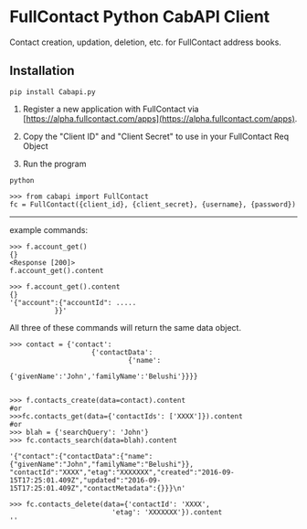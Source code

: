 # FullContact Python CabAPI Client

Contact creation, updation, deletion, etc. for FullContact address books.


## Installation

```
pip install Cabapi.py
```

1. Register a new application with FullContact via [https://alpha.fullcontact.com/apps](https://alpha.fullcontact.com/apps).

2. Copy the "Client ID" and "Client Secret" to use in your FullContact Req Object



3. Run the program

  ```
  python

  >>> from cabapi import FullContact
  fc = FullContact({client_id}, {client_secret}, {username}, {password})
  ```
*****************************************************************
example commands:

  ```
>>> f.account_get()
{}
<Response [200]>
f.account_get().content

>>> f.account_get().content
{}
'{"account":{"accountId": .....
             }}'
```
All three of these commands will return the same data object.

```
>>> contact = {'contact':
                    {'contactData':
                             {'name':
                                  {'givenName':'John','familyName':'Belushi'}}}}


>>> f.contacts_create(data=contact).content
#or
>>>fc.contacts_get(data={'contactIds': ['XXXX']}).content
#or
>>> blah = {'searchQuery': 'John'}
>>> fc.contacts_search(data=blah).content

'{"contact":{"contactData":{"name":{"givenName":"John","familyName":"Belushi"}},
"contactId":"XXXX","etag":"XXXXXXX","created":"2016-09-15T17:25:01.409Z","updated":"2016-09-15T17:25:01.409Z","contactMetadata":{}}}\n'
```


```
>>> fc.contacts_delete(data={'contactId': 'XXXX',
                         'etag': 'XXXXXXX'}).content
''
```
